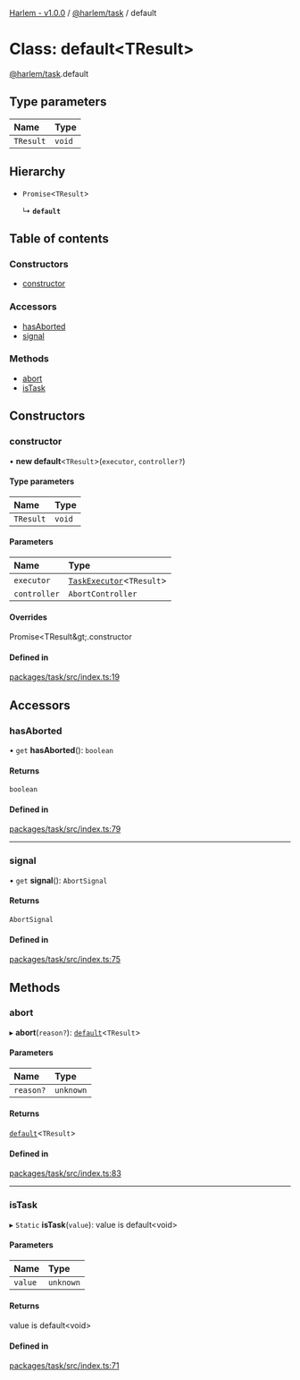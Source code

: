 [Harlem - v1.0.0](../index.md) / [@harlem/task](../modules/harlem_task.md) / default

# Class: default<TResult\>

[@harlem/task](../modules/harlem_task.md).default

## Type parameters

| Name | Type |
| :------ | :------ |
| `TResult` | `void` |

## Hierarchy

- `Promise`<`TResult`\>

  ↳ **`default`**

## Table of contents

### Constructors

- [constructor](harlem_task.default.md#constructor)

### Accessors

- [hasAborted](harlem_task.default.md#hasaborted)
- [signal](harlem_task.default.md#signal)

### Methods

- [abort](harlem_task.default.md#abort)
- [isTask](harlem_task.default.md#istask)

## Constructors

### constructor

• **new default**<`TResult`\>(`executor`, `controller?`)

#### Type parameters

| Name | Type |
| :------ | :------ |
| `TResult` | `void` |

#### Parameters

| Name | Type |
| :------ | :------ |
| `executor` | [`TaskExecutor`](../modules/harlem_task.md#taskexecutor)<`TResult`\> |
| `controller` | `AbortController` |

#### Overrides

Promise&lt;TResult\&gt;.constructor

#### Defined in

[packages/task/src/index.ts:19](https://github.com/andrewcourtice/harlem/blob/ca8d117/packages/task/src/index.ts#L19)

## Accessors

### hasAborted

• `get` **hasAborted**(): `boolean`

#### Returns

`boolean`

#### Defined in

[packages/task/src/index.ts:79](https://github.com/andrewcourtice/harlem/blob/ca8d117/packages/task/src/index.ts#L79)

___

### signal

• `get` **signal**(): `AbortSignal`

#### Returns

`AbortSignal`

#### Defined in

[packages/task/src/index.ts:75](https://github.com/andrewcourtice/harlem/blob/ca8d117/packages/task/src/index.ts#L75)

## Methods

### abort

▸ **abort**(`reason?`): [`default`](harlem_task.default.md)<`TResult`\>

#### Parameters

| Name | Type |
| :------ | :------ |
| `reason?` | `unknown` |

#### Returns

[`default`](harlem_task.default.md)<`TResult`\>

#### Defined in

[packages/task/src/index.ts:83](https://github.com/andrewcourtice/harlem/blob/ca8d117/packages/task/src/index.ts#L83)

___

### isTask

▸ `Static` **isTask**(`value`): value is default<void\>

#### Parameters

| Name | Type |
| :------ | :------ |
| `value` | `unknown` |

#### Returns

value is default<void\>

#### Defined in

[packages/task/src/index.ts:71](https://github.com/andrewcourtice/harlem/blob/ca8d117/packages/task/src/index.ts#L71)
